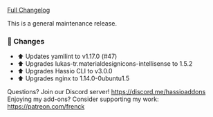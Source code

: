 [Full Changelog][changelog]

This is a general maintenance release.

### 🔨 Changes

- :arrow_up: Updates yamllint to v1.17.0 (#47)
- :arrow_up: Upgrades lukas-tr.materialdesignicons-intellisense to 1.5.2
- :arrow_up: Upgrades Hassio CLI to v3.0.0
- :arrow_up: Upgrades nginx to 1.14.0-0ubuntu1.5

[changelog]: https://github.com/hassio-addons/addon-vscode/compare/v0.6.2...v0.6.3

Questions? Join our Discord server! https://discord.me/hassioaddons
Enjoying my add-ons? Consider supporting my work: https://patreon.com/frenck
